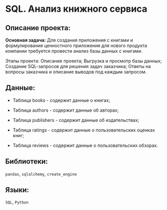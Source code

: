# SQL. Анализ книжного сервиса

## Описание проекта:

**Основная задача:**
Для создания приложения с книгами и формулирования ценностного приложения для нового продукта компании требуется провести анализ базы данных с книгами.

Этапы проекта:
Описание проекта;
Выгрузка и просмотр базы данных;
Создание SQL-запросов для решения задач заказчика;
Ответы на вопросы заказчика и описание выводов под каждым запросом.

## Данные:

- Таблица books - cодержит данные о книгах;

- Таблица authors - cодержит данные об авторах;

- Таблица publishers - cодержит данные об издательствах;

- Таблица ratings - cодержит данные о пользовательских оценках книг;

- Таблица reviews - cодержит данные о пользовательских обзорах.

## Библиотеки:
`pandas`, `sqlalchemy`, `create_engine`

## Языки:
`SQL`, `Python`
